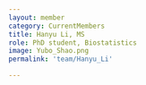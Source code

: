 ```yaml
---
layout: member
category: CurrentMembers
title: Hanyu Li, MS
role: PhD student, Biostatistics
image: Yubo_Shao.png
permalink: 'team/Hanyu_Li'

---
```

